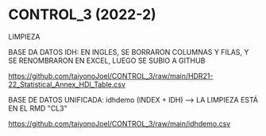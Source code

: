 # CONTROL_3 (2022-2)



LIMPIEZA

BASE DA DATOS IDH: EN INGLES, SE BORRARON COLUMNAS Y FILAS, Y SE RENOMBRARON EN EXCEL, LUEGO SE SUBIO A GITHUB

https://github.com/taiyonoJoel/CONTROL_3/raw/main/HDR21-22_Statistical_Annex_HDI_Table.csv


BASE DE DATOS UNIFICADA: idhdemo (INDEX + IDH) --> LA LIMPIEZA ESTÁ EN EL RMD "CL3"

https://github.com/taiyonoJoel/CONTROL_3/raw/main/idhdemo.csv



